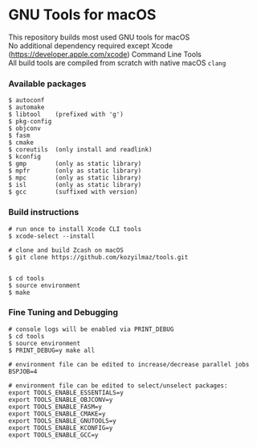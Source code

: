 # GNU Tools for macOS

This repository builds most used GNU tools for macOS  
No additional dependency required except Xcode (https://developer.apple.com/xcode) Command Line Tools  
All build tools are compiled from scratch with native macOS `clang`  

### Available packages
```
$ autoconf
$ automake
$ libtool    (prefixed with 'g')
$ pkg-config
$ objconv
$ fasm
$ cmake
$ coreutils  (only install and readlink)
$ kconfig
$ gmp        (only as static library)
$ mpfr       (only as static library)
$ mpc        (only as static library)
$ isl        (only as static library)
$ gcc        (suffixed with version)
```

### Build instructions
```shell
# run once to install Xcode CLI tools
$ xcode-select --install

# clone and build Zcash on macOS
$ git clone https://github.com/kozyilmaz/tools.git


$ cd tools
$ source environment
$ make
```

### Fine Tuning and Debugging
```shell
# console logs will be enabled via PRINT_DEBUG
$ cd tools
$ source environment
$ PRINT_DEBUG=y make all

# environment file can be edited to increase/decrease parallel jobs
BSPJOB=4

# environment file can be edited to select/unselect packages:
export TOOLS_ENABLE_ESSENTIALS=y
export TOOLS_ENABLE_OBJCONV=y
export TOOLS_ENABLE_FASM=y
export TOOLS_ENABLE_CMAKE=y
export TOOLS_ENABLE_GNUTOOLS=y
export TOOLS_ENABLE_KCONFIG=y
export TOOLS_ENABLE_GCC=y
```
